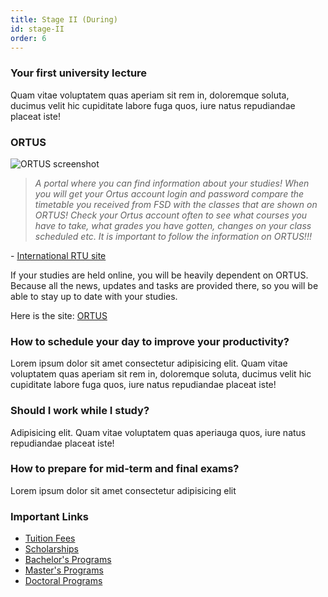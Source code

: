 ```yaml
---
title: Stage II (During)
id: stage-II
order: 6
---
```


### Your first university lecture

Quam vitae voluptatem quas aperiam sit rem in, doloremque soluta, ducimus velit hic cupiditate labore fuga quos, iure natus repudiandae placeat iste!

### ORTUS

![ORTUS screenshot](/assets/images/ortus-preview.png)

> *A portal where you can find information about your studies! When you will get your Ortus account login and password compare the timetable you received from FSD with the classes that are shown on ORTUS! Check your Ortus account often to see what courses you have to take, what grades you have gotten, changes on your class scheduled etc. It is important to follow the information on ORTUS!!!*

<p style="text-align: left">- <a href="https://international.rtu.lv/" target="_blank">International RTU site</a></p>

If your studies are held online, you will be heavily dependent on ORTUS. Because all the news, updates and tasks are provided there, so you will be able to stay up to date with your studies.

Here is the site: [ORTUS](www.ortus.lv)

### How to schedule your day to improve your productivity?

Lorem ipsum dolor sit amet consectetur adipisicing elit. Quam vitae voluptatem quas aperiam sit rem in, doloremque soluta, ducimus velit hic cupiditate labore fuga quos, iure natus repudiandae placeat iste!


### Should I work while I study?

Adipisicing elit. Quam vitae voluptatem quas aperiauga quos, iure natus repudiandae placeat iste!


### How to prepare for mid-term and final exams?

Lorem ipsum dolor sit amet consectetur adipisicing elit

### Important Links

- [Tuition Fees](https://international.rtu.lv/tuition-fees/)
- [Scholarships](https://international.rtu.lv/riga-technical-university-rtu/scholarships/)
- [Bachelor's Programs](https://international.rtu.lv/riga-technical-university-rtu/bachelors-studies/)
- [Master's Programs](https://international.rtu.lv/masters-studies/)
- [Doctoral Programs](https://international.rtu.lv/riga-technical-university-rtu/doctoral-studies/)